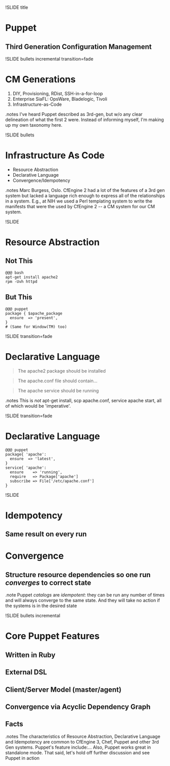 
!SLIDE title

# Puppet #

## Third Generation Configuration Management

!SLIDE bullets incremental transition=fade

# CM Generations #

1. DIY, Provisioning, RDist, SSH-in-a-for-loop
1. Enterprise SiaFL: OpsWare, Bladelogic, Tivoli
1. Infrastructure-as-Code

.notes I've heard Puppet described as 3rd-gen, but w/o any clear delineation
of what the first 2 were. Instead of informing myself, I'm making up my own
taxonomy here.






!SLIDE bullets

# Infrastructure As Code #

* Resource Abstraction
* Declarative Language
* Convergence/Idempotency

.notes Marc Burgess, Oslo.  CfEngine 2 had a lot of the features of a 3rd gen
system but lacked a language rich enough to express all of the relationships
in a system.  E.g., at NIH we used a Perl templating system to write the
manifests that were the used by CfEngine 2 -- a CM system for our CM system.




!SLIDE

# Resource Abstraction #
## Not This ##

    @@@ bash
    apt-get install apache2
    rpm -Uvh httpd

## But This ##

    @@@ puppet
    package { $apache_package
      ensure  => 'present',
    }
    # (Same for Window(TM) too)



!SLIDE transition=fade

# Declarative Language #

> The apache2 package should be installed

> The apache.conf file should contain...

> The apache service should be running

.notes This is _not_ apt-get install, scp apache.conf, service apache start,
all of which would be 'imperative'. 

!SLIDE transition=fade

# Declarative Language

    @@@ puppet
    package{ 'apache':
      ensure  => 'latest',
    }
    service{ 'apache':
      ensure    => 'running',
      require   => Package['apache']
      subscribe => File['/etc/apache.conf']
    }

!SLIDE

# Idempotency #
## Same result on every run ##
# Convergence #
## Structure resource dependencies so one run _converges_ to correct state ##

.note Puppet _catalogs_ are _idempotent_: they can be run any number of times and
will always converge to the same state.  And they will take no action if the
systems is in the desired state

!SLIDE bullets incremental

# Core Puppet Features #

## Written in Ruby ##
## External DSL ##
## Client/Server Model (master/agent) ##
## Convergence via Acyclic Dependency Graph ##
## Facts ##

.notes The characteristics of Resource Abstraction, Declarative Language and
Idempotency are common to CfEngine 3, Chef, Puppet and other 3rd Gen systems.
Puppet's feature include:...  Also, Puppet works great in standalone mode.
That said, let's hold off further discussion and see Puppet in action

